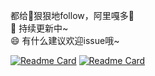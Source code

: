 都给👴狠狠地follow，阿里嘎多🥺  
💬 持续更新中~  
😄 有什么建议欢迎issue哦~  
<!--
**MrDou9902/MrDou9902** is a ✨ _special_ ✨ repository because its `README.md` (this file) appears on your GitHub profile.

Here are some ideas to get you started:

- 🔭 I’m currently working on ...
- 🌱 I’m currently learning ...
- 👯 I’m looking to collaborate on ...
- 🤔 I’m looking for help with ...
- 💬 Ask me about ...
- 📫 How to reach me: ...
- 😄 Pronouns: ...
- ⚡ Fun fact: ...
-->


[![Readme Card](https://github-readme-stats.vercel.app/api/pin/?username=MrDou9902&repo=FullStackDemo_FrontEnd_1.0)](https://github.com/MrDou9902/FullStackDemo_FrontEnd_1)
[![Readme Card](https://github-readme-stats.vercel.app/api/pin/?username=MrDou9902&repo=FullStackDemo_BackEnd_1.0)](https://github.com/MrDou9902/FullStackDemo_BackEnd_1.0)
